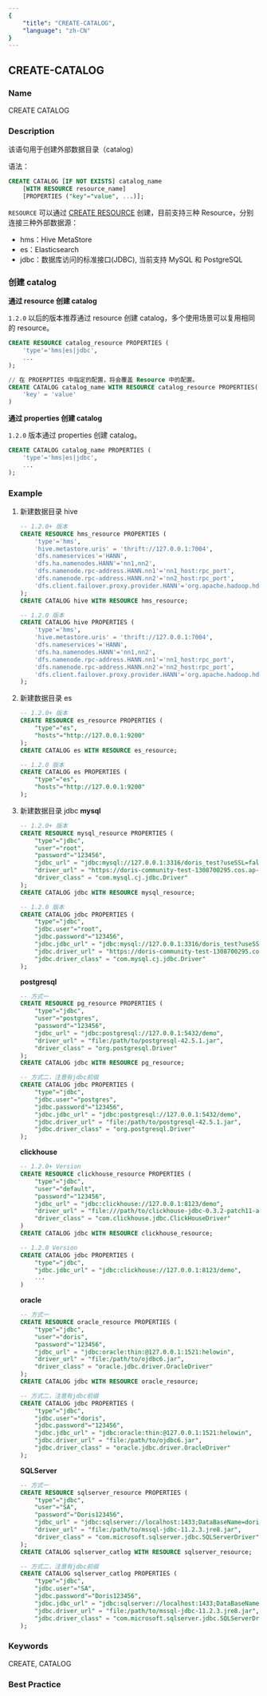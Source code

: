```yaml
---
{
    "title": "CREATE-CATALOG",
    "language": "zh-CN"
}
---
```


<!--
Licensed to the Apache Software Foundation (ASF) under one
or more contributor license agreements.  See the NOTICE file
distributed with this work for additional information
regarding copyright ownership.  The ASF licenses this file
to you under the Apache License, Version 2.0 (the
"License"); you may not use this file except in compliance
with the License.  You may obtain a copy of the License at

  http://www.apache.org/licenses/LICENSE-2.0

Unless required by applicable law or agreed to in writing,
software distributed under the License is distributed on an
"AS IS" BASIS, WITHOUT WARRANTIES OR CONDITIONS OF ANY
KIND, either express or implied.  See the License for the
specific language governing permissions and limitations
under the License.
-->

## CREATE-CATALOG

### Name

<version since="1.2">

CREATE CATALOG

</version>

### Description

该语句用于创建外部数据目录（catalog）

语法：

```sql
CREATE CATALOG [IF NOT EXISTS] catalog_name
	[WITH RESOURCE resource_name]
	[PROPERTIES ("key"="value", ...)];
```

`RESOURCE` 可以通过 [CREATE RESOURCE](../../../sql-reference/Data-Definition-Statements/Create/CREATE-RESOURCE.md) 创建，目前支持三种 Resource，分别连接三种外部数据源：

* hms：Hive MetaStore
* es：Elasticsearch
* jdbc：数据库访问的标准接口(JDBC), 当前支持 MySQL 和 PostgreSQL

### 创建 catalog

**通过 resource 创建 catalog**

`1.2.0` 以后的版本推荐通过 resource 创建 catalog，多个使用场景可以复用相同的 resource。
```sql
CREATE RESOURCE catalog_resource PROPERTIES (
    'type'='hms|es|jdbc',
    ...
);

// 在 PROERPTIES 中指定的配置，将会覆盖 Resource 中的配置。
CREATE CATALOG catalog_name WITH RESOURCE catalog_resource PROPERTIES(
    'key' = 'value'
)
```

**通过 properties 创建 catalog**

`1.2.0` 版本通过 properties 创建 catalog。
```sql
CREATE CATALOG catalog_name PROPERTIES (
    'type'='hms|es|jdbc',
    ...
);
```

### Example

1. 新建数据目录 hive

	```sql
	-- 1.2.0+ 版本
	CREATE RESOURCE hms_resource PROPERTIES (
		'type'='hms',
		'hive.metastore.uris' = 'thrift://127.0.0.1:7004',
		'dfs.nameservices'='HANN',
		'dfs.ha.namenodes.HANN'='nn1,nn2',
		'dfs.namenode.rpc-address.HANN.nn1'='nn1_host:rpc_port',
		'dfs.namenode.rpc-address.HANN.nn2'='nn2_host:rpc_port',
		'dfs.client.failover.proxy.provider.HANN'='org.apache.hadoop.hdfs.server.namenode.ha.ConfiguredFailoverProxyProvider'
	);
	CREATE CATALOG hive WITH RESOURCE hms_resource;

	-- 1.2.0 版本
	CREATE CATALOG hive PROPERTIES (
		'type'='hms',
		'hive.metastore.uris' = 'thrift://127.0.0.1:7004',
		'dfs.nameservices'='HANN',
		'dfs.ha.namenodes.HANN'='nn1,nn2',
		'dfs.namenode.rpc-address.HANN.nn1'='nn1_host:rpc_port',
		'dfs.namenode.rpc-address.HANN.nn2'='nn2_host:rpc_port',
		'dfs.client.failover.proxy.provider.HANN'='org.apache.hadoop.hdfs.server.namenode.ha.ConfiguredFailoverProxyProvider'
	);
	```

2. 新建数据目录 es

	```sql
	-- 1.2.0+ 版本
	CREATE RESOURCE es_resource PROPERTIES (
		"type"="es",
		"hosts"="http://127.0.0.1:9200"
	);
	CREATE CATALOG es WITH RESOURCE es_resource;

	-- 1.2.0 版本
	CREATE CATALOG es PROPERTIES (
		"type"="es",
		"hosts"="http://127.0.0.1:9200"
	);
	```

3. 新建数据目录 jdbc
	**mysql**

	```sql
	-- 1.2.0+ 版本
	CREATE RESOURCE mysql_resource PROPERTIES (
		"type"="jdbc",
		"user"="root",
		"password"="123456",
		"jdbc_url" = "jdbc:mysql://127.0.0.1:3316/doris_test?useSSL=false",
		"driver_url" = "https://doris-community-test-1308700295.cos.ap-hongkong.myqcloud.com/jdbc_driver/mysql-connector-java-8.0.25.jar",
		"driver_class" = "com.mysql.cj.jdbc.Driver"
	);
	CREATE CATALOG jdbc WITH RESOURCE mysql_resource;

	-- 1.2.0 版本
	CREATE CATALOG jdbc PROPERTIES (
		"type"="jdbc",
		"jdbc.user"="root",
		"jdbc.password"="123456",
		"jdbc.jdbc_url" = "jdbc:mysql://127.0.0.1:3316/doris_test?useSSL=false",
		"jdbc.driver_url" = "https://doris-community-test-1308700295.cos.ap-hongkong.myqcloud.com/jdbc_driver/mysql-connector-java-8.0.25.jar",
		"jdbc.driver_class" = "com.mysql.cj.jdbc.Driver"
	);
	```

	**postgresql**

	```sql
	-- 方式一
	CREATE RESOURCE pg_resource PROPERTIES (
		"type"="jdbc",
		"user"="postgres",
		"password"="123456",
		"jdbc_url" = "jdbc:postgresql://127.0.0.1:5432/demo",
		"driver_url" = "file:/path/to/postgresql-42.5.1.jar",
		"driver_class" = "org.postgresql.Driver"
	);
	CREATE CATALOG jdbc WITH RESOURCE pg_resource;

	-- 方式二，注意有jdbc前缀
	CREATE CATALOG jdbc PROPERTIES (
		"type"="jdbc",
		"jdbc.user"="postgres",
		"jdbc.password"="123456",
		"jdbc.jdbc_url" = "jdbc:postgresql://127.0.0.1:5432/demo",
		"jdbc.driver_url" = "file:/path/to/postgresql-42.5.1.jar",
		"jdbc.driver_class" = "org.postgresql.Driver"
	);
	```
 
   **clickhouse**

   ```sql
   -- 1.2.0+ Version
   CREATE RESOURCE clickhouse_resource PROPERTIES (
       "type"="jdbc",
       "user"="default",
       "password"="123456",
       "jdbc_url" = "jdbc:clickhouse://127.0.0.1:8123/demo",
       "driver_url" = "file:///path/to/clickhouse-jdbc-0.3.2-patch11-all.jar",
       "driver_class" = "com.clickhouse.jdbc.ClickHouseDriver"
   )
   CREATE CATALOG jdbc WITH RESOURCE clickhouse_resource;
   
   -- 1.2.0 Version
   CREATE CATALOG jdbc PROPERTIES (
       "type"="jdbc",
       "jdbc.jdbc_url" = "jdbc:clickhouse://127.0.0.1:8123/demo",
       ...
   )
   ```

	**oracle**
	```sql
	-- 方式一
	CREATE RESOURCE oracle_resource PROPERTIES (
		"type"="jdbc",
		"user"="doris",
		"password"="123456",
		"jdbc_url" = "jdbc:oracle:thin:@127.0.0.1:1521:helowin",
		"driver_url" = "file:/path/to/ojdbc6.jar",
		"driver_class" = "oracle.jdbc.driver.OracleDriver"
	);
	CREATE CATALOG jdbc WITH RESOURCE oracle_resource;

	-- 方式二，注意有jdbc前缀
	CREATE CATALOG jdbc PROPERTIES (
		"type"="jdbc",
		"jdbc.user"="doris",
		"jdbc.password"="123456",
		"jdbc.jdbc_url" = "jdbc:oracle:thin:@127.0.0.1:1521:helowin",
		"jdbc.driver_url" = "file:/path/to/ojdbc6.jar",
		"jdbc.driver_class" = "oracle.jdbc.driver.OracleDriver"
	);	
	```

	**SQLServer**
	```sql
	-- 方式一
	CREATE RESOURCE sqlserver_resource PROPERTIES (
		"type"="jdbc",
		"user"="SA",
		"password"="Doris123456",
		"jdbc_url" = "jdbc:sqlserver://localhost:1433;DataBaseName=doris_test",
		"driver_url" = "file:/path/to/mssql-jdbc-11.2.3.jre8.jar",
		"driver_class" = "com.microsoft.sqlserver.jdbc.SQLServerDriver"
	);
	CREATE CATALOG sqlserver_catlog WITH RESOURCE sqlserver_resource;

	-- 方式二，注意有jdbc前缀
	CREATE CATALOG sqlserver_catlog PROPERTIES (
		"type"="jdbc",
		"jdbc.user"="SA",
		"jdbc.password"="Doris123456",
		"jdbc.jdbc_url" = "jdbc:sqlserver://localhost:1433;DataBaseName=doris_test",
		"jdbc.driver_url" = "file:/path/to/mssql-jdbc-11.2.3.jre8.jar",
		"jdbc.driver_class" = "com.microsoft.sqlserver.jdbc.SQLServerDriver"
	);	
	```

### Keywords

CREATE, CATALOG

### Best Practice

